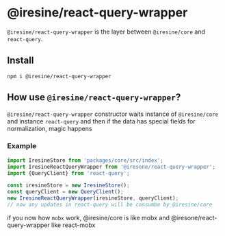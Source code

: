 # @iresine/react-query-wrapper

`@iresine/react-query-wrapper` is the layer between `@iresine/core` and `react-query`.

## Install

```console
npm i @iresine/react-query-wrapper
```

## How use `@iresine/react-query-wrapper`?

`@iresine/react-query-wrapper` constructor waits instance of `@iresine/core` and instance `react-query` and then if the data has special fields for normalization, magic happens

### Example

```js
import IresineStore from 'packages/core/src/index';
import IresineReactQueryWrapper from '@iresone/react-query-wrapper';
import {QueryClient} from 'react-query';

const iresineStore = new IresineStore();
const queryClient = new QueryClient();
new IresineReactQueryWrapper(iresineStore, queryClient);
// now any updates in react-query will be consumbe by @iresine/core
```

if you now how `mobx` work, @iresine/core is like mobx and @iresone/react-query-wrapper like react-mobx
